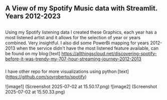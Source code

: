 #
A View of my Spotify Music data with Streamlit. Years 2012-2023
---
##
Using my Spotify listening data I created these Graphics, each year has a most listened artist and it allows for the selection of year or years combined. Very insightful. I also did some PowerBi mapping for years 2012-2013 when the service didn't have the most listened feature available, can be found on my blog:[text] https://allthingscloud.net/discovering-spotify-before-it-was-trendy-my-707-hour-streaming-journey-2012-2013

### 
I have other repo for more visualizations using python:[text] (https://github.com/soyroberto/spotify)

![image1] (Screenshot 2025-07-02 at 15.50.17.png)
![image2] (Screenshot 2025-07-02 at 15.50.33.png)
